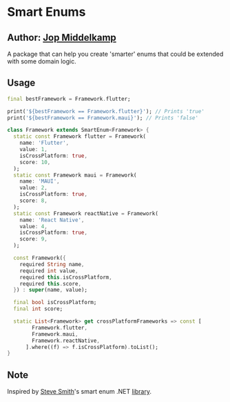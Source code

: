 # Smart Enums
## Author: [Jop Middelkamp](https://github.com/jopmiddelkamp)

A package that can help you create 'smarter' enums that could be extended with some domain logic.

## Usage

```dart
final bestFramework = Framework.flutter;

print('${bestFramework == Framework.flutter}'); // Prints 'true'
print('${bestFramework == Framework.maui}'); // Prints 'false'

class Framework extends SmartEnum<Framework> {
  static const Framework flutter = Framework(
    name: 'Flutter',
    value: 1,
    isCrossPlatform: true,
    score: 10,
  );
  static const Framework maui = Framework(
    name: 'MAUI',
    value: 2,
    isCrossPlatform: true,
    score: 8,
  );
  static const Framework reactNative = Framework(
    name: 'React Native',
    value: 4,
    isCrossPlatform: true,
    score: 9,
  );

  const Framework({
    required String name,
    required int value,
    required this.isCrossPlatform,
    required this.score,
  }) : super(name, value);

  final bool isCrossPlatform;
  final int score;

  static List<Framework> get crossPlatformFrameworks => const [
        Framework.flutter,
        Framework.maui,
        Framework.reactNative,
      ].where((f) => f.isCrossPlatform).toList();
}
```

## Note

Inspired by [Steve Smith](https://github.com/ardalis)'s smart enum .NET [library](https://github.com/ardalis/SmartEnum).
